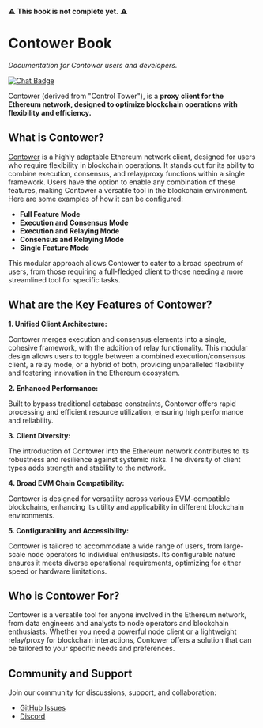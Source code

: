⚠️ **This book is not complete yet.** ⚠️

# Contower Book

_Documentation for Contower users and developers._

[![Chat Badge]][Chat Link]

Contower (derived from "Control Tower"), is a **proxy client for the Ethereum network, designed to optimize blockchain operations with flexibility and efficiency.**

## What is Contower?

[Contower](https://github.com/Nodura/Contower/) is a highly adaptable Ethereum network client, designed for users who require flexibility in blockchain operations. It stands out for its ability to combine execution, consensus, and relay/proxy functions within a single framework. Users have the option to enable any combination of these features, making Contower a versatile tool in the blockchain environment. Here are some examples of how it can be configured:

-   **Full Feature Mode**
-   **Execution and Consensus Mode**
-   **Execution and Relaying Mode**
-   **Consensus and Relaying Mode**
-   **Single Feature Mode**

This modular approach allows Contower to cater to a broad spectrum of users, from those requiring a full-fledged client to those needing a more streamlined tool for specific tasks.

## What are the Key Features of Contower?

**1. Unified Client Architecture:**

Contower merges execution and consensus elements into a single, cohesive framework, with the addition of relay functionality. This modular design allows users to toggle between a combined execution/consensus client, a relay mode, or a hybrid of both, providing unparalleled flexibility and fostering innovation in the Ethereum ecosystem.

**2. Enhanced Performance:**

Built to bypass traditional database constraints, Contower offers rapid processing and efficient resource utilization, ensuring high performance and reliability.

**3. Client Diversity:**

The introduction of Contower into the Ethereum network contributes to its robustness and resilience against systemic risks. The diversity of client types adds strength and stability to the network.

**4. Broad EVM Chain Compatibility:**

Contower is designed for versatility across various EVM-compatible blockchains, enhancing its utility and applicability in different blockchain environments.

**5. Configurability and Accessibility:**

Contower is tailored to accommodate a wide range of users, from large-scale node operators to individual enthusiasts. Its configurable nature ensures it meets diverse operational requirements, optimizing for either speed or hardware limitations.

## Who is Contower For?

Contower is a versatile tool for anyone involved in the Ethereum network, from data engineers and analysts to node operators and blockchain enthusiasts. Whether you need a powerful node client or a lightweight relay/proxy for blockchain interactions, Contower offers a solution that can be tailored to your specific needs and preferences.

## Community and Support

Join our community for discussions, support, and collaboration:

-   [GitHub Issues](https://github.com/SanderLoman/Contower/issues)
-   [Discord](https://discord.gg/vHWpWsjCqx)

[Chat Badge]: https://img.shields.io/discord/1174374333062316032?logo=discord
[Chat Link]: https://discord.gg/vHWpWsjCqx

